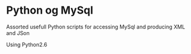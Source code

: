 Python og MySql
=========

Assorted usefull Python scripts for accessing MySql 
and producing XML and JSon

Using Python2.6



